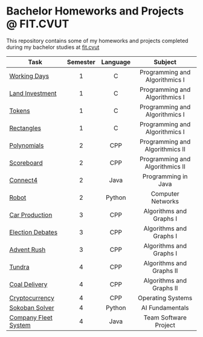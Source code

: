 # Bachelor Homeworks and Projects @ FIT.CVUT

This repository contains some of my homeworks and projects completed during my bachelor studies at [fit.cvut](https://fit.cvut.cz/en)


| Task                 			| Semester  | Language  | Subject  |
| -------------------------	| :-------: | :-------: | :------: | 
| [Working Days](https://github.com/katipber/bachelor/tree/master/workingDays) | 1         | C         | Programming and Algorithmics I  |
| [Land Investment](https://github.com/katipber/bachelor/tree/master/landInvestment)  			| 1         | C         | Programming and Algorithmics I  |
| [Tokens](https://github.com/katipber/bachelor/tree/master/tokens)           			| 1         | C         | Programming and Algorithmics I  |
| [Rectangles](https://github.com/katipber/bachelor/tree/master/rectangles)       			| 1         | C         | Programming and Algorithmics I  |
| [Polynomials](https://github.com/katipber/bachelor/tree/master/polynomials)      			| 2         | CPP       | Programming and Algorithmics II |
| [Scoreboard](https://github.com/katipber/bachelor/tree/master/scoreboard)       			| 2         | CPP       | Programming and Algorithmics II |
| [Connect4](https://github.com/katipber/bachelor/tree/master/connect4)         			| 2         | Java      | Programming in Java             |
| [Robot](https://github.com/katipber/bachelor/tree/master/robot)            			| 2         | Python    | Computer Networks               |
| [Car Production](https://github.com/katipber/bachelor/tree/master/carProduction)   			| 3         | CPP       | Algorithms and Graphs I         |
| [Election Debates](https://github.com/katipber/bachelor/tree/master/electionDebates)		 	| 3         | CPP       | Algorithms and Graphs I         |
| [Advent Rush](https://github.com/katipber/bachelor/tree/master/advendRush)    			  | 3         | CPP       | Algorithms and Graphs I         |
| [Tundra](https://github.com/katipber/bachelor/tree/master/tundra)           			| 4         | CPP       | Algorithms and Graphs II        |
| [Coal Delivery](https://github.com/katipber/bachelor/tree/master/coalDelivery)       	| 4         | CPP       | Algorithms and Graphs II        |
| [Cryptocurrency](https://github.com/katipber/bachelor/tree/master/cryptocurrency)     	  | 4         | CPP       | Operating Systems               |
| [Sokoban Solver](https://github.com/katipber/bachelor/tree/master/sokobanSolver)      	| 4         | Python    | AI Fundamentals                 |
| [Company Fleet System](https://github.com/katipber/bachelor/tree/master/fleetSystem) 	| 4         | Java      | Team Software Project           |



